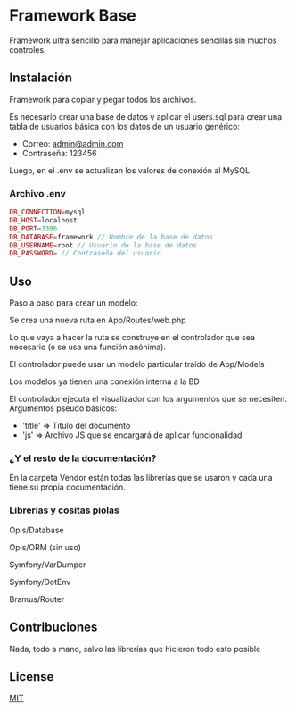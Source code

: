 # Framework Base

Framework ultra sencillo para manejar aplicaciones sencillas sin muchos controles.

## Instalación

Framework para copiar y pegar todos los archivos.

Es necesario crear una base de datos y aplicar el users.sql para crear una tabla de usuarios básica con los datos de un usuario genérico:

- Correo: admin@admin.com
- Contraseña: 123456

Luego, en el .env se actualizan los valores de conexión al MySQL

### Archivo .env

```php
DB_CONNECTION=mysql
DB_HOST=localhost
DB_PORT=3306
DB_DATABASE=framework // Nombre de la base de datos
DB_USERNAME=root // Usuario de la base de datos
DB_PASSWORD= // Contraseña del usuario
```

## Uso

Paso a paso para crear un modelo:

Se crea una nueva ruta en App/Routes/web.php

Lo que vaya a hacer la ruta se construye en el controlador que sea necesario (o se usa una función anónima).

El controlador puede usar un modelo particular traído de App/Models

Los modelos ya tienen una conexión interna a la BD

El controlador ejecuta el visualizador con los argumentos que se necesiten. Argumentos pseudo básicos:

- 'title' => Título del documento
- 'js' => Archivo JS que se encargará de aplicar funcionalidad

### ¿Y el resto de la documentación?

En la carpeta Vendor están todas las librerías que se usaron y cada una tiene su propia documentación.

### Librerías y cositas piolas

Opis/Database

Opis/ORM (sin uso)

Symfony/VarDumper

Symfony/DotEnv

Bramus/Router


## Contribuciones
Nada, todo a mano, salvo las librerías que hicieron todo esto posible

## License
[MIT](https://choosealicense.com/licenses/mit/)